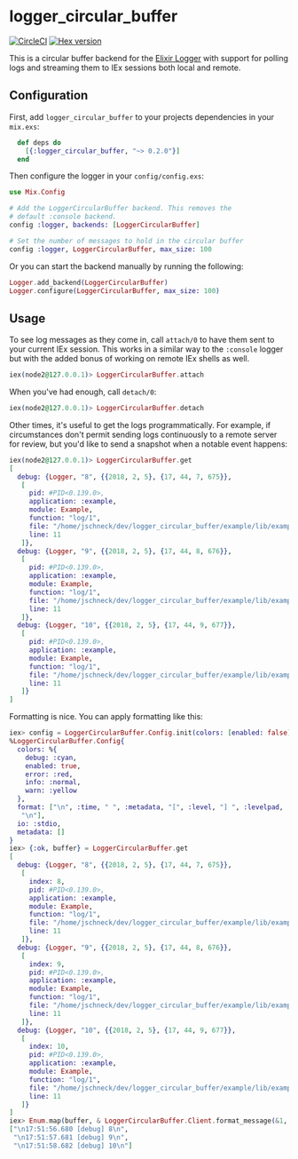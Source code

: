 # logger_circular_buffer

[![CircleCI](https://circleci.com/gh/nerves-project/logger_circular_buffer.svg?style=svg)](https://circleci.com/gh/nerves-project/logger_circular_buffer)
[![Hex version](https://img.shields.io/hexpm/v/logger_circular_buffer.svg "Hex version")](https://hex.pm/packages/logger_circular_buffer)

This is a circular buffer backend for the [Elixir
Logger](https://hexdocs.pm/logger/Logger.html) with support for polling logs and
streaming them to IEx sessions both local and remote.

## Configuration

First, add `logger_circular_buffer` to your projects dependencies in your
`mix.exs`:

```elixir
  def deps do
    [{:logger_circular_buffer, "~> 0.2.0"}]
  end
```

Then configure the logger in your `config/config.exs`:

```elixir
use Mix.Config

# Add the LoggerCircularBuffer backend. This removes the
# default :console backend.
config :logger, backends: [LoggerCircularBuffer]

# Set the number of messages to hold in the circular buffer
config :logger, LoggerCircularBuffer, max_size: 100
```

Or you can start the backend manually by running the following:

```elixir
Logger.add_backend(LoggerCircularBuffer)
Logger.configure(LoggerCircularBuffer, max_size: 100)
```

## Usage

To see log messages as they come in, call `attach/0` to have them sent to your
current IEx session. This works in a similar way to the `:console` logger but
with the added bonus of working on remote IEx shells as well.

```elixir
iex(node2@127.0.0.1)> LoggerCircularBuffer.attach
```

When you've had enough, call `detach/0`:

```elixir
iex(node2@127.0.0.1)> LoggerCircularBuffer.detach
```

Other times, it's useful to get the logs programmatically. For example, if
circumstances don't permit sending logs continuously to a remote server for
review, but you'd like to send a snapshot when a notable event happens:

```elixir
iex(node2@127.0.0.1)> LoggerCircularBuffer.get
[
  debug: {Logger, "8", {{2018, 2, 5}, {17, 44, 7, 675}},
   [
     pid: #PID<0.139.0>,
     application: :example,
     module: Example,
     function: "log/1",
     file: "/home/jschneck/dev/logger_circular_buffer/example/lib/example.ex",
     line: 11
   ]},
  debug: {Logger, "9", {{2018, 2, 5}, {17, 44, 8, 676}},
   [
     pid: #PID<0.139.0>,
     application: :example,
     module: Example,
     function: "log/1",
     file: "/home/jschneck/dev/logger_circular_buffer/example/lib/example.ex",
     line: 11
   ]},
  debug: {Logger, "10", {{2018, 2, 5}, {17, 44, 9, 677}},
   [
     pid: #PID<0.139.0>,
     application: :example,
     module: Example,
     function: "log/1",
     file: "/home/jschneck/dev/logger_circular_buffer/example/lib/example.ex",
     line: 11
   ]}
]
```

Formatting is nice. You can apply formatting like this:

```elixir
iex> config = LoggerCircularBuffer.Config.init(colors: [enabled: false])
%LoggerCircularBuffer.Config{
  colors: %{
    debug: :cyan,
    enabled: true,
    error: :red,
    info: :normal,
    warn: :yellow
  },
  format: ["\n", :time, " ", :metadata, "[", :level, "] ", :levelpad, :message,
   "\n"],
  io: :stdio,
  metadata: []
}
iex> {:ok, buffer} = LoggerCircularBuffer.get
[
  debug: {Logger, "8", {{2018, 2, 5}, {17, 44, 7, 675}},
   [
     index: 8,
     pid: #PID<0.139.0>,
     application: :example,
     module: Example,
     function: "log/1",
     file: "/home/jschneck/dev/logger_circular_buffer/example/lib/example.ex",
     line: 11
   ]},
  debug: {Logger, "9", {{2018, 2, 5}, {17, 44, 8, 676}},
   [
     index: 9,
     pid: #PID<0.139.0>,
     application: :example,
     module: Example,
     function: "log/1",
     file: "/home/jschneck/dev/logger_circular_buffer/example/lib/example.ex",
     line: 11
   ]},
  debug: {Logger, "10", {{2018, 2, 5}, {17, 44, 9, 677}},
   [
     index: 10,
     pid: #PID<0.139.0>,
     application: :example,
     module: Example,
     function: "log/1",
     file: "/home/jschneck/dev/logger_circular_buffer/example/lib/example.ex",
     line: 11
   ]}
]
iex> Enum.map(buffer, & LoggerCircularBuffer.Client.format_message(&1, config)) |> Enum.map(&IO.iodata_to_binary/1)
["\n17:51:56.680 [debug] 8\n",
 "\n17:51:57.681 [debug] 9\n",
 "\n17:51:58.682 [debug] 10\n"]
```
